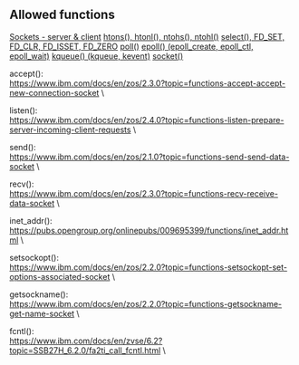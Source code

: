 <h2>Allowed functions</h2>
<a href="https://www.bogotobogo.com/cplusplus/sockets_server_client.php" target="_blank">Sockets - server & client</a>
<a href="https://www.gta.ufrj.br/ensino/eel878/sockets/htonsman.html" target="_blank">htons(), htonl(), ntohs(), ntohl()</a>
<a href="https://www.tutorialspoint.com/unix_system_calls/_newselect.htm" target="_blank">select(), FD_SET, FD_CLR, FD_ISSET, FD_ZERO</a>
<a href="http://www.unixguide.net/unix/programming/2.1.2.shtml" target="_blank">poll()</a>
<a href="https://suchprogramming.com/epoll-in-3-easy-steps/" target="_blank">epoll() (epoll_create, epoll_ctl, epoll_wait)</a>
<a href="https://wiki.netbsd.org/tutorials/kqueue_tutorial/" target="_blank">kqueue() (kqueue, kevent)</a>
<a href="https://www.geeksforgeeks.org/socket-programming-cc/" target="_blank">socket()</a>




accept():\
https://www.ibm.com/docs/en/zos/2.3.0?topic=functions-accept-accept-new-connection-socket \

listen():\
https://www.ibm.com/docs/en/zos/2.4.0?topic=functions-listen-prepare-server-incoming-client-requests \

send():\
https://www.ibm.com/docs/en/zos/2.1.0?topic=functions-send-send-data-socket \

recv():\
https://www.ibm.com/docs/en/zos/2.3.0?topic=functions-recv-receive-data-socket \

inet_addr():\
https://pubs.opengroup.org/onlinepubs/009695399/functions/inet_addr.html \

setsockopt():\
https://www.ibm.com/docs/en/zos/2.2.0?topic=functions-setsockopt-set-options-associated-socket \

getsockname():\
https://www.ibm.com/docs/en/zos/2.2.0?topic=functions-getsockname-get-name-socket \

fcntl():\
https://www.ibm.com/docs/en/zvse/6.2?topic=SSB27H_6.2.0/fa2ti_call_fcntl.html \
